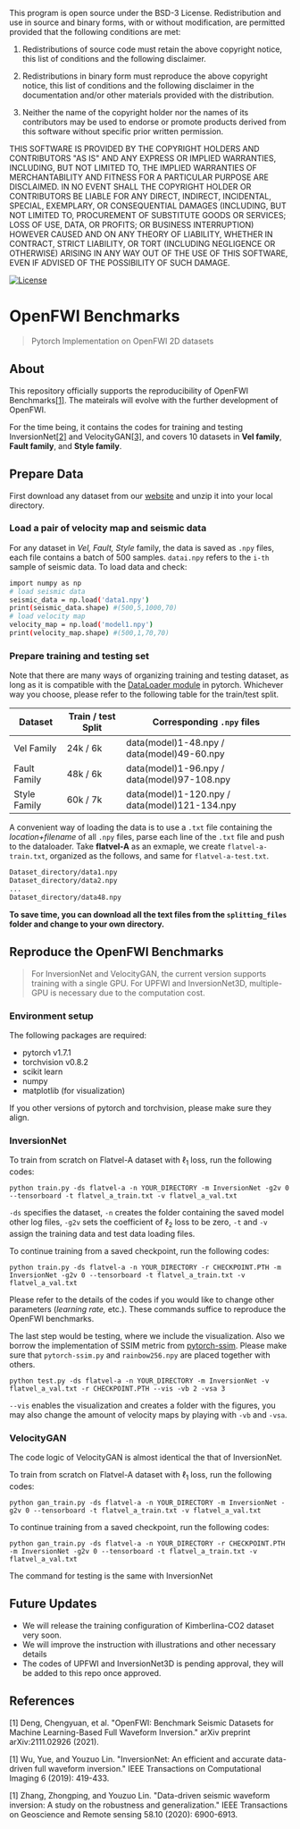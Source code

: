 This program is open source under the BSD-3 License.
Redistribution and use in source and binary forms, with or without modification, are permitted
provided that the following conditions are met:

1. Redistributions of source code must retain the above copyright notice, this list of conditions and
the following disclaimer.
 
2. Redistributions in binary form must reproduce the above copyright notice, this list of conditions
and the following disclaimer in the documentation and/or other materials provided with the
distribution.
 
3. Neither the name of the copyright holder nor the names of its contributors may be used to endorse
or promote products derived from this software without specific prior written permission.

THIS SOFTWARE IS PROVIDED BY THE COPYRIGHT HOLDERS AND CONTRIBUTORS "AS
IS" AND ANY EXPRESS OR IMPLIED WARRANTIES, INCLUDING, BUT NOT LIMITED TO, THE
IMPLIED WARRANTIES OF MERCHANTABILITY AND FITNESS FOR A PARTICULAR
PURPOSE ARE DISCLAIMED. IN NO EVENT SHALL THE COPYRIGHT HOLDER OR
CONTRIBUTORS BE LIABLE FOR ANY DIRECT, INDIRECT, INCIDENTAL, SPECIAL,
EXEMPLARY, OR CONSEQUENTIAL DAMAGES (INCLUDING, BUT NOT LIMITED TO,
PROCUREMENT OF SUBSTITUTE GOODS OR SERVICES; LOSS OF USE, DATA, OR PROFITS;
OR BUSINESS INTERRUPTION) HOWEVER CAUSED AND ON ANY THEORY OF LIABILITY,
WHETHER IN CONTRACT, STRICT LIABILITY, OR TORT (INCLUDING NEGLIGENCE OR
OTHERWISE) ARISING IN ANY WAY OUT OF THE USE OF THIS SOFTWARE, EVEN IF
ADVISED OF THE POSSIBILITY OF SUCH DAMAGE.

[![License](https://img.shields.io/badge/License-BSD_3--Clause-blue.svg)](https://opensource.org/licenses/BSD-3-Clause)

# OpenFWI Benchmarks
> Pytorch Implementation on OpenFWI 2D datasets


## About

This repository officially supports the reproducibility of OpenFWI Benchmarks[[1]](#ref1). The mateirals will evolve with the further development of OpenFWI.

For the time being, it contains the codes for training and testing InversionNet[[2]](#ref2) and VelocityGAN[[3]](#ref3), and covers 10 datasets in __Vel family__, __Fault family__, and __Style family__.

## Prepare Data
First download any dataset from our [website](https://openfwi-lanl.github.io/docs/data.html#vel) and unzip it into your local directory.

### Load a pair of velocity map and seismic data
For any dataset in _Vel, Fault, Style_  family, the data is saved as `.npy` files, each file contains a batch of 500 samples. `datai.npy` refers to the `i-th` sample of seismic data. To load data and check:
```bash
import numpy as np
# load seismic data
seismic_data = np.load('data1.npy')
print(seismic_data.shape) #(500,5,1000,70)
# load velocity map
velocity_map = np.load('model1.npy')
print(velocity_map.shape) #(500,1,70,70)
```

### Prepare training and testing set
Note that there are many ways of organizing training and testing dataset, as long as it is compatible with the [DataLoader module](https://pytorch.org/docs/stable/data.html) in pytorch. Whichever way you choose, please refer to the following table for the train/test split.

| Dataset      | Train / test Split | Corresponding `.npy` files |
| ----------- | ----------- | ------------ |
| Vel Family     | 24k / 6k     | data(model)1-48.npy / data(model)49-60.npy |
| Fault Family   | 48k / 6k     | data(model)1-96.npy / data(model)97-108.npy |
| Style Family   | 60k / 7k     | data(model)1-120.npy / data(model)121-134.npy |


A convenient way of loading the data is to use a `.txt` file containing the _location+filename_ of all `.npy` files, parse each line of the `.txt` file and push to the dataloader. Take **flatvel-A** as an exmaple, we create `flatvel-a-train.txt`, organized as the follows, and same for `flatvel-a-test.txt`. 
```bash
Dataset_directory/data1.npy
Dataset_directory/data2.npy
...
Dataset_directory/data48.npy
```

**To save time, you can download all the text files from the `splitting_files` folder and change to your own directory.**

## Reproduce the OpenFWI Benchmarks
> For InversionNet and VelocityGAN, the current version supports training with a single GPU. For UPFWI and InversionNet3D, multiple-GPU is necessary due to the computation cost. 


### Environment setup
The following packages are required:
- pytorch v1.7.1
- torchvision v0.8.2
- scikit learn
- numpy
- matplotlib (for visualization)

If you other versions of pytorch and torchvision, please make sure they align.

### InversionNet
To train from scratch on Flatvel-A dataset with $\ell_1$ loss,  run the following codes:
```
python train.py -ds flatvel-a -n YOUR_DIRECTORY -m InversionNet -g2v 0 --tensorboard -t flatvel_a_train.txt -v flatvel_a_val.txt
```

`-ds` specifies the dataset, `-n` creates the folder containing the saved model other log files, `-g2v` sets the coefficient of $\ell_2$ loss to be zero, `-t` and `-v` assign the training data and test data loading files.

To continue training from a saved checkpoint, run the following codes:
```
python train.py -ds flatvel-a -n YOUR_DIRECTORY -r CHECKPOINT.PTH -m InversionNet -g2v 0 --tensorboard -t flatvel_a_train.txt -v flatvel_a_val.txt
```

Please refer to the details of the codes if you would like to change other parameters (*learning rate,* etc.). These commands suffice to reproduce the OpenFWI benchmarks.

The last step would be testing, where we include the visualization. Also we borrow the implementation of SSIM metric from [pytorch-ssim](https://github.com/Po-Hsun-Su/pytorch-ssim). Please make sure that `pytorch-ssim.py` and `rainbow256.npy` are placed together with others.

```
python test.py -ds flatvel-a -n YOUR_DIRECTORY -m InversionNet -v flatvel_a_val.txt -r CHECKPOINT.PTH --vis -vb 2 -vsa 3
```

`--vis` enables the visualization and creates a folder with the figures, you may also change the amount of velocity maps by playing with `-vb` and `-vsa`.

### VelocityGAN
The code logic of VelocityGAN is almost identical the that of InversionNet.

To train from scratch on Flatvel-A dataset with $\ell_1$ loss, run the following codes:
```
python gan_train.py -ds flatvel-a -n YOUR_DIRECTORY -m InversionNet -g2v 0 --tensorboard -t flatvel_a_train.txt -v flatvel_a_val.txt
```
To continue training from a saved checkpoint, run the following codes:
```
python gan_train.py -ds flatvel-a -n YOUR_DIRECTORY -r CHECKPOINT.PTH -m InversionNet -g2v 0 --tensorboard -t flatvel_a_train.txt -v flatvel_a_val.txt
```
The command for testing is the same with InversionNet


## Future Updates
- We will release the training configuration of Kimberlina-CO2 dataset very soon.
- We will improve the instruction with illustrations and other necessary details
- The codes of UPFWI and InversionNet3D is pending approval, they will be added to this repo once approved.

## References
<a id="ref1">[1]</a> 
Deng, Chengyuan, et al. "OpenFWI: Benchmark Seismic Datasets for Machine Learning-Based Full Waveform Inversion." arXiv preprint arXiv:2111.02926 (2021).

<a id="ref2">[1]</a> 
Wu, Yue, and Youzuo Lin. "InversionNet: An efficient and accurate data-driven full waveform inversion." IEEE Transactions on Computational Imaging 6 (2019): 419-433.

<a id="ref3">[1]</a> 
Zhang, Zhongping, and Youzuo Lin. "Data-driven seismic waveform inversion: A study on the robustness and generalization." IEEE Transactions on Geoscience and Remote sensing 58.10 (2020): 6900-6913.
